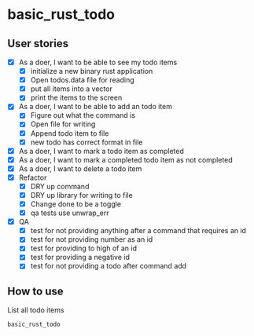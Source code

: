 # basic_rust_todo

## User stories

- [x] As a doer, I want to be able to see my todo items
  - [x] initialize a new binary rust application
  - [x] Open todos.data file for reading
  - [x] put all items into a vector
  - [x] print the items to the screen
- [x] As a doer, I want to be able to add an todo item
  - [x] Figure out what the command is
  - [x] Open file for writing
  - [x] Append todo item to file
  - [x] new todo has correct format in file
- [x] As a doer, I want to mark a todo item as completed
- [x] As a doer, I want to mark a completed todo item as not completed
- [x] As a doer, I want to delete a todo item
- [x] Refactor
  - [x] DRY up command
  - [x] DRY up library for writing to file
  - [x] Change done to be a toggle
  - [x] qa tests use unwrap_err
- [x] QA
  - [x] test for not providing anything after a command that requires an id
  - [x] test for not providing number as an id
  - [x] test for providing to high of an id
  - [x] test for providing a negative id
  - [x] test for not providing a todo after command add

## How to use

List all todo items

```
basic_rust_todo
```
